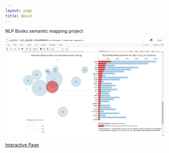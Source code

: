 ```yaml
---
layout: page
title: About
---
```


NLP Books semantic mapping project

![](assets/g_b_jupyter_visualization.png)

[Interactive Page](A-topic-visualization)
